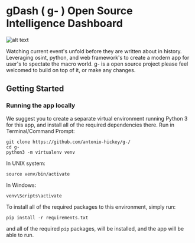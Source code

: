 # gDash ( g- ) Open Source Intelligence Dashboard

![alt text](https://ibb.co/WPF1FKL)

Watching current event's unfold before they are written about in history. Leveraging osint, python, and web framework's to create a modern app for user's to spectate the macro world. g- is a open source project please feel welcomed to build on top of it, or make any changes.

## Getting Started

### Running the app locally
We suggest you to create a separate virtual environment running Python 3 for this app, and install all of the required dependencies there. Run in Terminal/Command Prompt:
```
git clone https://github.com/antonio-hickey/g-/
cd g-
python3 -m virtualenv venv
```
In UNIX system: 

```
source venv/bin/activate
```
In Windows: 

```
venv\Scripts\activate
```

To install all of the required packages to this environment, simply run:

```
pip install -r requirements.txt
```

and all of the required `pip` packages, will be installed, and the app will be able to run.
